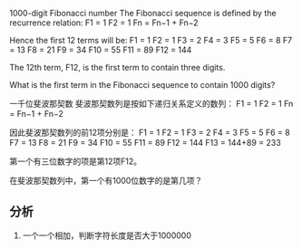 1000-digit Fibonacci number
The Fibonacci sequence is defined by the recurrence relation:
F1 = 1 F2 = 1
Fn = Fn−1 + Fn−2

Hence the first 12 terms will be:
F1 = 1
F2 = 1
F3 = 2
F4 = 3
F5 = 5
F6 = 8
F7 = 13
F8 = 21
F9 = 34
F10 = 55
F11 = 89
F12 = 144

The 12th term, F12, is the first term to contain three digits.

What is the first term in the Fibonacci sequence to contain 1000 digits?

一千位斐波那契数
斐波那契数列是按如下递归关系定义的数列：
F1 = 1 F2 = 1
Fn = Fn−1 + Fn−2

因此斐波那契数列的前12项分别是：
F1 = 1
F2 = 1
F3 = 2
F4 = 3
F5 = 5
F6 = 8
F7 = 13
F8 = 21
F9 = 34
F10 = 55
F11 = 89
F12 = 144
F13 = 144+89 = 233

第一个有三位数字的项是第12项F12。

在斐波那契数列中，第一个有1000位数字的是第几项？


## 分析
1. 一个一个相加，判断字符长度是否大于1000000
